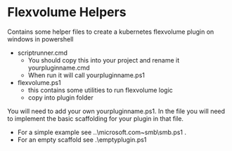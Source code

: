# Flexvolume Helpers
Contains some helper files to create a kubernetes flexvolume plugin on windows in powershell
* scriptrunner.cmd
    * You should copy this into your project and rename it yourpluginname.cmd
    * When run it will call yourpluginname.ps1
* flexvolume.ps1
    * this contains some utilities to run flexvolume logic
    * copy into plugin folder

You will need to add your own yourpluginname.ps1. In the file you will need to implement the basic scaffolding for your plugin in that file. 
* For a simple example see ..\microsoft.com~smb\smb.ps1 .
* For an empty scaffold see .\emptyplugin.ps1

